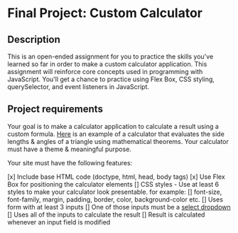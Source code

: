 # Final Project: Custom Calculator

## Description

This is an open-ended assignment for you to practice the skills you've learned so far in order to make a custom calculator application.
This assignment will reinforce core concepts used in programming with JavaScript. You'll get a chance to practice using Flex Box, CSS styling, querySelector, and event listeners in JavaScript.

## Project requirements

Your goal is to make a calculator application to calculate a result using a custom formula. [Here](https://www.calculatorsoup.com/calculators/geometry-plane/triangle-theorems.php) is an example of a calculator that evaluates the side lengths & angles of a triangle using mathematical theorems. Your calculator must have a theme & meaningful purpose.

Your site must have the following features:

[x] Include base HTML code (doctype, html, head, body tags)
[x] Use Flex Box for positioning the calculator elements
[] CSS styles - Use at least 6 styles to make your calculator look presentable. for example: 
  [] font-size, font-family, margin, padding, border, color, background-color etc.
[] Uses form with at least 3 inputs
  [] One of those inputs must be a [select dropdown](https://www.w3schools.com/tags/tag_select.asp)
[] Uses all of the inputs to calculate the result
[] Result is calculated whenever an input field is modified
